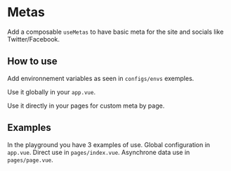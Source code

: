 # Metas

Add a composable `useMetas` to have basic meta for the site and socials like Twitter/Facebook.


## How to use
Add environnement variables as seen in `configs/envs` exemples.

Use it globally in your `app.vue`.

Use it directly in your pages for custom meta by page.


## Examples
In the playground you have 3 examples of use.
Global configuration in `app.vue`.
Direct use in `pages/index.vue`.
Asynchrone data use in `pages/page.vue`.
